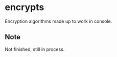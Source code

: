 # encrypts

Encryption algorithms made up to work in console.

## Note

Not finished, still in process.
